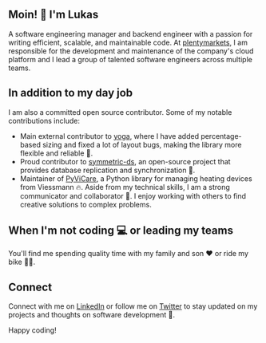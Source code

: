 ## Moin! 👋 I'm Lukas

A software engineering manager and backend engineer with a passion for writing efficient, scalable, and maintainable code.
At [plentymarkets](https://www.plentymarkets.eu), I am responsible for the development and maintenance of the company's cloud platform and I lead a group of talented software engineers across multiple teams.

## In addition to my day job

I am also a committed open source contributor. Some of my notable contributions include:

- Main external contributor to [yoga](https://github.com/facebook/yoga/), where I have added percentage-based sizing and fixed a lot of layout bugs, making the library more flexible and reliable 💪.
- Proud contributor to [symmetric-ds](https://github.com/jumpmind/symmetric-ds/), an open-source project that provides database replication and synchronization 🔄.
- Maintainer of [PyViCare](https://github.com/somm15/PyViCare/), a Python library for managing heating devices from Viessmann 🔥.
Aside from my technical skills, I am a strong communicator and collaborator 🤝. I enjoy working with others to find creative solutions to complex problems.

## When I'm not coding 💻 or leading my teams

You'll find me spending quality time with my family and son ❤️ or ride my bike 🚴‍♂️.

## Connect

Connect with me on [LinkedIn](https://www.linkedin.com/in/lukas-woehrl/) or follow me on [Twitter](https://twitter.com/lwoehrl) to stay updated on my projects and thoughts on software development 💬.

Happy coding!



